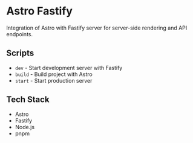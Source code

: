 # Astro Fastify

Integration of Astro with Fastify server for server-side rendering and API endpoints.

## Scripts

- `dev` - Start development server with Fastify
- `build` - Build project with Astro
- `start` - Start production server

## Tech Stack

- Astro
- Fastify
- Node.js
- pnpm
